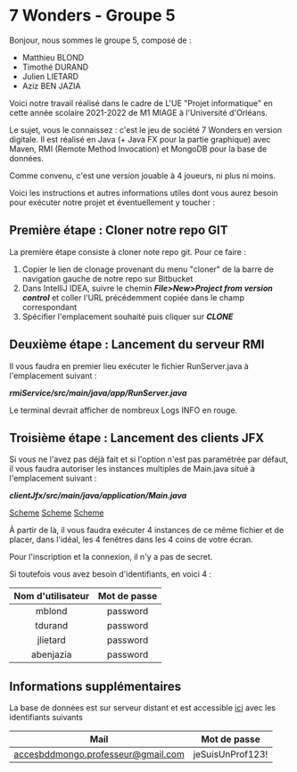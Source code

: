 # 7 Wonders - Groupe 5

Bonjour, nous sommes le groupe 5, composé de :
+ Matthieu BLOND
+ Timothé DURAND
+ Julien LIETARD
+ Aziz BEN JAZIA

Voici notre travail réalisé dans le cadre de L'UE "Projet informatique" en cette année scolaire 2021-2022 de M1 MIAGE à l'Université d'Orléans.

Le sujet, vous le connaissez : c'est le jeu de société 7 Wonders en version digitale.
Il est réalisé en Java (+ Java FX pour la partie graphique) avec Maven, RMI (Remote Method Invocation) et MongoDB pour la base de données.

Comme convenu, c'est une version jouable à 4 joueurs, ni plus ni moins.

Voici les instructions et autres informations utiles dont vous aurez besoin pour exécuter notre projet et éventuellement y toucher :

## Première étape : Cloner notre repo GIT

La première étape consiste à cloner note repo git. Pour ce faire :

1. Copier le lien de clonage provenant du menu "cloner" de la barre de navigation gauche de notre repo sur Bitbucket
2. Dans IntelliJ IDEA, suivre le chemin ***File>New>Project from version control*** et coller l'URL précédemment copiée dans le champ correspondant
3. Spécifier l'emplacement souhaité puis cliquer sur ***CLONE***

## Deuxième étape : Lancement du serveur RMI

Il vous faudra en premier lieu exécuter le fichier RunServer.java à l'emplacement suivant :

***rmiService/src/main/java/app/RunServer.java***

Le terminal devrait afficher de nombreux Logs INFO en rouge.

## Troisième étape : Lancement des clients JFX
Si vous ne l'avez pas déjà fait et si l'option n'est pas paramétrée par défaut, il vous faudra autoriser les instances multiples de Main.java situé à l'emplacement suivant :

***clientJfx/src/main/java/application/Main.java***

[Scheme](images/Capture1.PNG)
[Scheme](images/Capture2.PNG)
[Scheme](images/Capture3.PNG)

À partir de là, il vous faudra exécuter 4 instances de ce même fichier et de placer, dans l'idéal, les 4 fenêtres dans les 4 coins de votre écran.

Pour l'inscription et la connexion, il n'y a pas de secret.

Si toutefois vous avez besoin d'identifiants, en voici 4 :

|Nom d'utilisateur | Mot de passe |
|:----------------:|:------------:|
|      mblond      |   password   |
|     tdurand      |   password   |
|     jlietard     |   password   |
|    abenjazia     |   password   |

## Informations supplémentaires

La base de données est sur serveur distant et est accessible [ici](https://www.mongodb.com/fr-fr/cloud) avec les identifiants suivants

|                Mail                |   Mot de passe   |
|:----------------------------------:|:----------------:|
| accesbddmongo.professeur@gmail.com | jeSuisUnProf123! |
